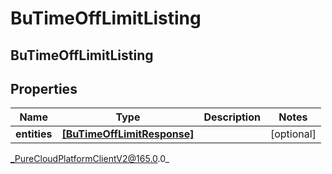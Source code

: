 # BuTimeOffLimitListing

## BuTimeOffLimitListing

## Properties

|Name | Type | Description | Notes|
|------------ | ------------- | ------------- | -------------|
| **entities** | [**[BuTimeOffLimitResponse]**]([BuTimeOffLimitResponse]) |  | [optional] |



_PureCloudPlatformClientV2@165.0.0_
